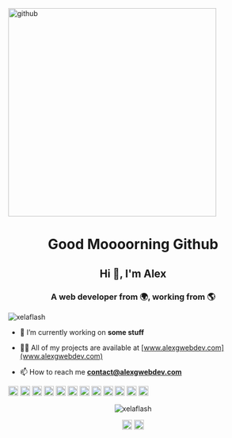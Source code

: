 <img align="center" src="https://octodex.github.com/images/daftpunktocat-thomas.gif" alt="github" width="420"/>

<h1 align="center"> Good Moooorning Github </h1>
<h2 align="center">Hi 👋, I'm Alex</h2>
<h3 align="center">A web developer from 🌍, working from 🌎</h3>
<p align="left"> <img src="https://komarev.com/ghpvc/?username=xelaflash" alt="xelaflash" /> </p>

- 🔭 I’m currently working on **some stuff**

- 👨‍💻 All of my projects are available at [www.alexgwebdev.com](www.alexgwebdev.com)

- 📫 How to reach me **contact@alexgwebdev.com**

<p
 align="left"><img 
src="https://konpa.github.io/devicon/devicon.git/icons/react/react-original-wordmark.svg"
 alt="react" width="20" height="20"/> <img 
src="https://konpa.github.io/devicon/devicon.git/icons/bootstrap/bootstrap-plain.svg"
 alt="bootstrap" width="20" height="20"/> <img 
src="https://konpa.github.io/devicon/devicon.git/icons/css3/css3-original-wordmark.svg"
 alt="css3" width="20" height="20"/> <img 
src="https://konpa.github.io/devicon/devicon.git/icons/html5/html5-original-wordmark.svg"
 alt="html5" width="20" height="20"/> <img 
src="https://konpa.github.io/devicon/devicon.git/icons/javascript/javascript-original.svg"
 alt="javascript" width="20" height="20"/> <img 
src="https://konpa.github.io/devicon/devicon.git/icons/postgresql/postgresql-original-wordmark.svg"
 alt="postgresql" width="20" height="20"/> <img 
src="https://konpa.github.io/devicon/devicon.git/icons/rails/rails-original-wordmark.svg"
 alt="rails" width="20" height="20"/> <img 
src="https://konpa.github.io/devicon/devicon.git/icons/redis/redis-original-wordmark.svg"
 alt="redis" width="20" height="20"/> <img 
src="https://konpa.github.io/devicon/devicon.git/icons/ruby/ruby-original-wordmark.svg"
 alt="ruby" width="20" height="20"/> <img 
src="https://konpa.github.io/devicon/devicon.git/icons/sass/sass-original.svg"
 alt="sass" width="20" height="20"/> <img 
src="https://konpa.github.io/devicon/devicon.git/icons/redux/redux-original.svg"
 alt="redux" width="20" height="20"/> <img 
src="https://konpa.github.io/devicon/devicon.git/icons/webpack/webpack-original.svg"
 alt="webpack" width="20" height="20"/></p><p 
align="center"> <img 
src="https://github-readme-stats.vercel.app/api?username=xelaflash&show_icons=true"
 alt="xelaflash" /> </p>

<p align="center"> 
<a
 href="https://dev.to/xelaflash" target="blank"><img 
align="center" 
src="https://cdn.jsdelivr.net/npm/simple-icons@3.0.1/icons/dev-dot-to.svg"
 alt="xelaflash" height="20" width="20" /></a>
<a 
href="https://linkedin.com/in/alexgwebdev" target="blank"><img 
align="center" 
src="https://cdn.jsdelivr.net/npm/simple-icons@3.0.1/icons/linkedin.svg"
 alt="alexgwebdev" height="20" width="20" /></a>
</p>

